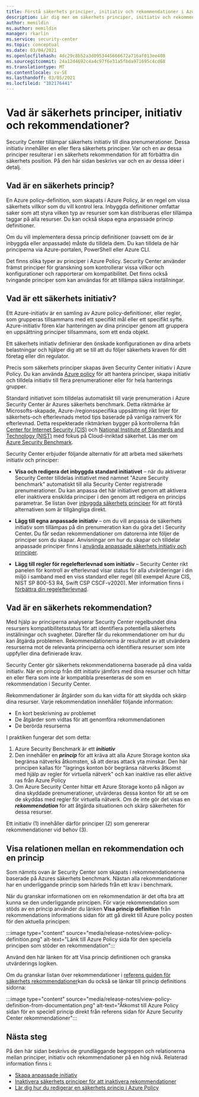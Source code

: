 ```yaml
---
title: Förstå säkerhets principer, initiativ och rekommendationer i Azure Security Center
description: Lär dig mer om säkerhets principer, initiativ och rekommendationer i Azure Security Center.
author: memildin
ms.author: memildin
manager: rkarlin
ms.service: security-center
ms.topic: conceptual
ms.date: 03/04/2021
ms.openlocfilehash: 4dc29c8b52a3d0953445666672a716af013ee408
ms.sourcegitcommit: 24a12d4692c4a4c97f6e31a5fbda971695c4cd68
ms.translationtype: MT
ms.contentlocale: sv-SE
ms.lasthandoff: 03/05/2021
ms.locfileid: "102176441"
---
```

# <a name="what-are-security-policies-initiatives-and-recommendations"></a>Vad är säkerhets principer, initiativ och rekommendationer?

Security Center tillämpar säkerhets initiativ till dina prenumerationer. Dessa initiativ innehåller en eller flera säkerhets principer. Var och en av dessa principer resulterar i en säkerhets rekommendation för att förbättra din säkerhets position. På den här sidan beskrivs var och en av dessa idéer i detalj.


## <a name="what-is-a-security-policy"></a>Vad är en säkerhets princip?

En Azure policy-definition, som skapats i Azure Policy, är en regel om vissa säkerhets villkor som du vill kontrol lera. Inbyggda definitioner omfattar saker som att styra vilken typ av resurser som kan distribueras eller tillämpa taggar på alla resurser. Du kan också skapa egna anpassade princip definitioner.

Om du vill implementera dessa princip definitioner (oavsett om de är inbyggda eller anpassade) måste du tilldela dem. Du kan tilldela de här principerna via Azure-portalen, PowerShell eller Azure CLI.

Det finns olika typer av principer i Azure Policy. Security Center använder främst principer för granskning som kontrollerar vissa villkor och konfigurationer och rapporterar om kompatibilitet. Det finns också tvingande principer som kan användas för att tillämpa säkra inställningar.

## <a name="what-is-a-security-initiative"></a>Vad är ett säkerhets initiativ?

Ett Azure-initiativ är en samling av Azure policy-definitioner, eller regler, som grupperas tillsammans med ett specifikt mål eller ett specifikt syfte. Azure-initiativ fören klar hanteringen av dina principer genom att gruppera en uppsättning principer tillsammans, som ett enda objekt.

Ett säkerhets initiativ definierar den önskade konfigurationen av dina arbets belastningar och hjälper dig att se till att du följer säkerhets kraven för ditt företag eller din regulator.

Precis som säkerhets principer skapas även Security Center initiativ i Azure Policy. Du kan använda [Azure policy](../governance/policy/overview.md) för att hantera principer, skapa initiativ och tilldela initiativ till flera prenumerationer eller för hela hanterings grupper.

Standard initiativet som tilldelas automatiskt till varje prenumeration i Azure Security Center är Azures säkerhets benchmark. Detta riktmärke är Microsofts-skapade, Azure-/regionsspecifika uppsättning rikt linjer för säkerhets-och efterlevnads metod tips baserade på vanliga ramverk för efterlevnad. Detta respekterade riktmärken bygger på kontrollerna från [Center for Internet Security (CIS)](https://www.cisecurity.org/benchmark/azure/) och [National Institute of Standards and Technology (NIST)](https://www.nist.gov/) med fokus på Cloud-inriktad säkerhet. Läs mer om [Azure Security Benchmark](../security/benchmarks/introduction.md).

Security Center erbjuder följande alternativ för att arbeta med säkerhets initiativ och principer:

- **Visa och redigera det inbyggda standard initiativet** – när du aktiverar Security Center tilldelas initiativet med namnet "Azure Security benchmark" automatiskt till alla Security Center registrerade prenumerationer. Du kan anpassa det här initiativet genom att aktivera eller inaktivera enskilda principer i den genom att redigera en princips parametrar. Se listan över [inbyggda säkerhets principer](./policy-reference.md) för att förstå alternativen som är tillgängliga direkt.

- **Lägg till egna anpassade initiativ** – om du vill anpassa de säkerhets initiativ som tillämpas på din prenumeration kan du göra det i Security Center. Du får sedan rekommendationer om datorerna inte följer de principer som du skapar. Anvisningar om hur du skapar och tilldelar anpassade principer finns i [använda anpassade säkerhets initiativ och principer](custom-security-policies.md).

- **Lägg till regler för regelefterlevnad som initiativ** – Security Center rikt panelen för kontroll av efterlevnad visar status för alla utvärderingar i din miljö i samband med en viss standard eller regel (till exempel Azure CIS, NIST SP 800-53 R4, Swift CSP CSCF-v2020). Mer information finns i [förbättra din regelefterlevnad](security-center-compliance-dashboard.md).

## <a name="what-is-a-security-recommendation"></a>Vad är en säkerhets rekommendation?

Med hjälp av principerna analyserar Security Center regelbundet dina resursers kompatibilitetsstatus för att identifiera potentiella säkerhets inställningar och svagheter. Därefter får du rekommendationer om hur du kan åtgärda problemen. Rekommendationerna är resultatet av att utvärdera resurserna mot de relevanta principerna och identifiera resurser som inte uppfyller dina definierade krav.

Security Center gör säkerhets rekommendationerna baserade på dina valda initiativ. När en princip från ditt initiativ jämförs med dina resurser och hittar en eller flera som inte är kompatibla presenteras de som en rekommendation i Security Center.

Rekommendationer är åtgärder som du kan vidta för att skydda och skärp dina resurser. Varje rekommendation innehåller följande information:

- En kort beskrivning av problemet
- De åtgärder som vidtas för att genomföra rekommendationen
- De berörda resurserna

I praktiken fungerar det som detta:

1. Azure Security Benchmark är ett ***initiativ***
1. Den innehåller en ***princip*** för att kräva att alla Azure Storage konton ska begränsa nätverks åtkomsten, så att deras attack yta minskar. Den här principen kallas för "lagrings konton bör begränsa nätverks åtkomst med hjälp av regler för virtuella nätverk" och kan inaktive ras eller aktive ras från Azure Policy
1. Om Azure Security Center hittar ett Azure Storage konto på någon av dina skyddade prenumerationer, utvärderas dessa konton för att se om de skyddas med regler för virtuella nätverk. Om de inte gör det visas en ***rekommendation*** för att åtgärda situationen och skärp säkerheten för dessa resurser. 

Ett initiativ (1) innehåller därför principer (2) som genererar rekommendationer vid behov (3). 

## <a name="viewing-the-relationship-between-a-recommendation-and-a-policy"></a>Visa relationen mellan en rekommendation och en princip

Som nämnts ovan är Security Center som skapats i rekommendationerna baserade på Azures säkerhets benchmark. Nästan alla rekommendationer har en underliggande princip som härleds från ett krav i benchmark.

När du granskar informationen om en rekommendation är det ofta bra att kunna se den underliggande principen. För varje rekommendation som stöds av en princip använder du länken **Visa princip definition** från rekommendations informations sidan för att gå direkt till Azure policy posten för den aktuella principen:

:::image type="content" source="media/release-notes/view-policy-definition.png" alt-text="Länk till Azure Policy sida för den speciella principen som stöder en rekommendation":::

Använd den här länken för att Visa princip definitionen och granska utvärderings logiken. 

Om du granskar listan över rekommendationer i [referens guiden för säkerhets rekommendationer](recommendations-reference.md)kan du också se länkar till princip definitions sidorna:

:::image type="content" source="media/release-notes/view-policy-definition-from-documentation.png" alt-text="Åtkomst till Azure Policy sidan för en speciell princip direkt från referens sidan för Azure Security Center rekommendationer":::


## <a name="next-steps"></a>Nästa steg

På den här sidan beskrivs de grundläggande begreppen och relationerna mellan principer, initiativ och rekommendationer på en hög nivå. Relaterad information finns i:

- [Skapa anpassade initiativ](custom-security-policies.md)
- [Inaktivera säkerhets principer för att inaktivera rekommendationer](tutorial-security-policy.md#disable-security-policies-and-disable-recommendations)
- [Lär dig hur du redigerar en säkerhets princip i Azure Policy](../governance/policy/tutorials/create-and-manage.md)